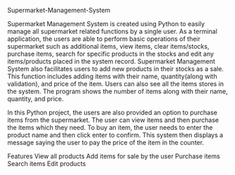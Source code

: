 Supermarket-Management-System


Supermarket Management System is created using Python to easily manage all supermarket related functions by a single user. As a terminal application, the users are able to perform basic operations of their supermarket such as additional items, view items, clear items/stocks, purchase items, search for specific products in the stocks and edit any items/products placed in the system record. Supermarket Management System also facilitates users to add new products in their stocks as a sale. This function includes adding items with their name, quantity(along with validation), and price of the item. Users can also see all the items stores in the system. The program shows the number of items along with their name, quantity, and price.

In this Python project, the users are also provided an option to purchase items from the supermarket. The user can view items and then purchase the items which they need. To buy an item, the user needs to enter the product name and then click enter to confirm. This system then displays a message saying the user to pay the price of the item in the counter.

Features View all products Add items for sale by the user Purchase items Search items Edit products

